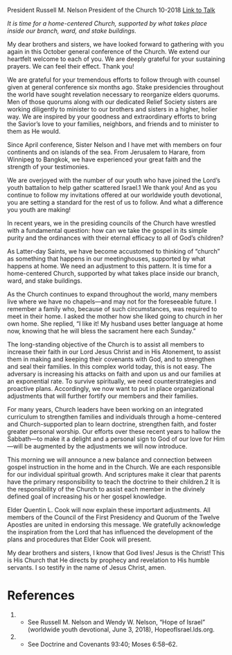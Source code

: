 President Russell M. Nelson
President of the Church
10-2018
[Link to Talk](https://www.churchofjesuschrist.org/study/general-conference/2018/10/opening-remarks?lang=eng)

_It is time for a home-centered Church, supported by what takes place inside our branch, ward, and stake buildings._

My dear brothers and sisters, we have looked forward to gathering with you again in this October general conference of the Church. We extend our heartfelt welcome to each of you. We are deeply grateful for your sustaining prayers. We can feel their effect. Thank you!

We are grateful for your tremendous efforts to follow through with counsel given at general conference six months ago. Stake presidencies throughout the world have sought revelation necessary to reorganize elders quorums. Men of those quorums along with our dedicated Relief Society sisters are working diligently to minister to our brothers and sisters in a higher, holier way. We are inspired by your goodness and extraordinary efforts to bring the Savior’s love to your families, neighbors, and friends and to minister to them as He would.

Since April conference, Sister Nelson and I have met with members on four continents and on islands of the sea. From Jerusalem to Harare, from Winnipeg to Bangkok, we have experienced your great faith and the strength of your testimonies.

We are overjoyed with the number of our youth who have joined the Lord’s youth battalion to help gather scattered Israel.1 We thank you! And as you continue to follow my invitations offered at our worldwide youth devotional, you are setting a standard for the rest of us to follow. And what a difference you youth are making!

In recent years, we in the presiding councils of the Church have wrestled with a fundamental question: how can we take the gospel in its simple purity and the ordinances with their eternal efficacy to all of God’s children?

As Latter-day Saints, we have become accustomed to thinking of “church” as something that happens in our meetinghouses, supported by what happens at home. We need an adjustment to this pattern. It is time for a home-centered Church, supported by what takes place inside our branch, ward, and stake buildings.

As the Church continues to expand throughout the world, many members live where we have no chapels—and may not for the foreseeable future. I remember a family who, because of such circumstances, was required to meet in their home. I asked the mother how she liked going to church in her own home. She replied, “I like it! My husband uses better language at home now, knowing that he will bless the sacrament here each Sunday.”

The long-standing objective of the Church is to assist all members to increase their faith in our Lord Jesus Christ and in His Atonement, to assist them in making and keeping their covenants with God, and to strengthen and seal their families. In this complex world today, this is not easy. The adversary is increasing his attacks on faith and upon us and our families at an exponential rate. To survive spiritually, we need counterstrategies and proactive plans. Accordingly, we now want to put in place organizational adjustments that will further fortify our members and their families.



For many years, Church leaders have been working on an integrated curriculum to strengthen families and individuals through a home-centered and Church-supported plan to learn doctrine, strengthen faith, and foster greater personal worship. Our efforts over these recent years to hallow the Sabbath—to make it a delight and a personal sign to God of our love for Him—will be augmented by the adjustments we will now introduce.

This morning we will announce a new balance and connection between gospel instruction in the home and in the Church. We are each responsible for our individual spiritual growth. And scriptures make it clear that parents have the primary responsibility to teach the doctrine to their children.2 It is the responsibility of the Church to assist each member in the divinely defined goal of increasing his or her gospel knowledge.

Elder Quentin L. Cook will now explain these important adjustments. All members of the Council of the First Presidency and Quorum of the Twelve Apostles are united in endorsing this message. We gratefully acknowledge the inspiration from the Lord that has influenced the development of the plans and procedures that Elder Cook will present.

My dear brothers and sisters, I know that God lives! Jesus is the Christ! This is His Church that He directs by prophecy and revelation to His humble servants. I so testify in the name of Jesus Christ, amen.

# References
1. - See Russell M. Nelson and Wendy W. Nelson, “Hope of Israel” (worldwide youth devotional, June 3, 2018), HopeofIsrael.lds.org.
2. - See Doctrine and Covenants 93:40; Moses 6:58–62.